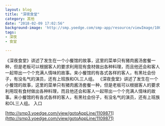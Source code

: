 ```yaml
---
layout: blog
title: "深夜食堂"
category: 其他
date: "2018-02-09 17:02:56"
background-image: 'http://smp.yoedge.com/smp-app/resource/viewImage/1000325appline.png'
tags:
- 深夜
- 食堂

---
```

《深夜食堂》讲述了发生在一个小餐馆的故事，这里的菜单只有猪肉酱汤套餐一种，但是老板可以根据客人的要求利用现有食材做出各种料理，而且他还会和客人一起带出一个个充满人情味的故事。来小餐馆的有各式各样的客人，有黑社会份子，有没名气的演员，还有上班族和OL三人组。
《深夜食堂》讲述了发生在一个小餐馆的故事，这里的菜单只有猪肉酱汤套餐一种，但是老板可以根据客人的要求利用现有食材做出各种料理，而且他还会和客人一起带出一个个充满人情味的故事。来小餐馆的有各式各样的客人，有黑社会份子，有没名气的演员，还有上班族和OL三人组。
入口

[http://smp3.yoedge.com/view/gotoAppLine/1109871](http://smp3.yoedge.com/view/gotoAppLine/1109871)

        
